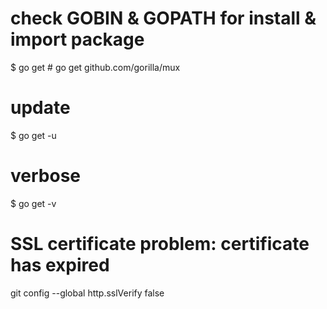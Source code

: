 # check GOBIN & GOPATH for install & import package

$ go get <package> # go get github.com/gorilla/mux

# update
$ go get -u <package>

# verbose
$ go get -v <package>

# SSL certificate problem: certificate has expired
git config --global http.sslVerify false
